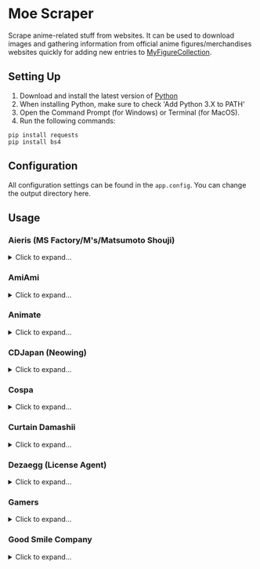 # Moe Scraper
Scrape anime-related stuff from websites. It can be used to download images and gathering information from official anime figures/merchandises websites quickly for adding new entries to [MyFigureCollection](http://myfigurecollection.net/).
## Setting Up
1. Download and install the latest version of [Python](https://www.python.org/downloads/)
2. When installing Python, make sure to check 'Add Python 3.X to PATH'
3. Open the Command Prompt (for Windows) or Terminal (for MacOS).
4. Run the following commands:
```
pip install requests
pip install bs4
```
## Configuration
All configuration settings can be found in the `app.config`. You can change the output directory here.

## Usage
### Aieris (MS Factory/M's/Matsumoto Shouji)
<details>
<summary>Click to expand...</summary>
<br/>

[Aieris](https://www.aieris.jp/) is a Japanese website selling anime merchandises manufactured by MS Factory (also known as M's or Matsumoto Shouji). The Item ID can be retrieved from the item URL. E.g. `31252942` in the URL `https://www.aieris.jp/items/31252942`

#### function aieris_download_images
The `aieris_download_images` function accepts two arguments:
* `item_ids` - Array of Item IDs (can be array of string or integer)
* `save_jan_code` - (Optional) False by default, the name of the image being saved will be the Item ID. If set to be True, the JAN code of the item will used as the name of the image saved.

The output will be saved in the directory that is specified at `AIERIS_OUTPUT_IMAGE_FOLDER` in `app.config`.

Example:
```python
import moe_scraper

# Download images of products of item ID 31252942, 31252933, 31252929
moe_scraper.aieris_download_images([31252942, 31252933, 31252929], save_jan_code=True)
```

#### function aieris_download_images_by_category_id
On the website, items can be grouped by categories. The category ID can be found in the URL. E.g. `2606190` in `https://www.aieris.jp/categories/2606190`.

The `aieris_download_images_by_category_id` function downloads the images of all the items in the category. It accepts three arguments:
* `category_id` - Category ID in string or integer
* `save_jan_code` - (Optional) False by default, the name of the image being saved will be the Item ID. If set to be True, the JAN code of the item will used as the name of the image saved.
* `pages` - (Optional) Maximum number of pages to scrape. It is set as 99 by default. The scraper will stop if the number of pages found is less than `pages`.

Example:
```python
import moe_scraper

# Download images of products belonging to category ID 2606190, search up to 1 page
moe_scraper.aieris_download_images_by_category_id(2606190, save_jan_code=True, pages=1)
```
</details>

### AmiAmi
<details>
<summary>Click to expand...</summary>
<br/>

[AmiAmi](https://www.amiami.jp/) is a Japanese online retailer selling anime figures, merchandises, printed materials and media. Each item has an item code which consists of a category name and a code. For example, the product page `https://www.amiami.jp/top/detail/detail?gcode=FIGURE-611316` item code is `FIGURE-611316` where the category is `FIGURE` and code is `611316`.

AmiAmi has an English site, which also uses the same item code.

#### function amiami_download_images
The `amiami_download_images` function downloads the images of the products with the given category and code. It accepts three arguments:
* `item_ids` - List of product code (either string or integer)
* `category` - Category name the product belongs to
* `save_jan_code` - (Optional) False by default - If `True`, saves the images with the JAN (Japanese Article Number) as their name. If `False`, saves the images using the product code as the name instad.

Constant variables are provided for the various types of category used in AmiAmi:

| Category | Variable |
| --- | --- |
| CARD | AMIAMI_CATEGORY_CARD
| GAME |AMIAMI_CATEGORY_GAME |
| FIGURE |AMIAMI_CATEGORY_FIGURE |
| GOODS |AMIAMI_CATEGORY_GOODS |
| LTD-DVD |AMIAMI_CATEGORY_LTD_DVD |
| LTD-ETC |AMIAMI_CATEGORY_LTD_ETC |
| LTD-FIG |AMIAMI_CATEGORY_LTD_FIG |
| LTD-PCG |AMIAMI_CATEGORY_LTD_PCG |
| MED-BOOK |AMIAMI_CATEGORY_MED_BOOK |
| MED-CD2 |AMIAMI_CATEGORY_MED_CD2 |
| MED-DVD2 |AMIAMI_CATEGORY_MED_DVD2 |
| RAIL |AMIAMI_CATEGORY_RAIL |
| TOY-SCL2 |AMIAMI_CATEGORY_TOY_SCL2 |
| TOY-SCL3 |AMIAMI_CATEGORY_TOY_SCL3 |

The output will be saved in the directory that is specified at `AMIAMI_OUTPUT_IMAGE_FOLDER` in `app.config`.

Example:
```python
import moe_scraper as ms

# Download images of products of with item codes:
# GOODS-00389993, GOODS-00389994, GOODS-00389995, GOODS-00390411
ms.amiami_download_images([389993, 389994, 389995, 390411], category=ms.AMIAMI_CATEGORY_GOODS, save_jan_code=True)
```

#### function amiami_download_images_expr
The `amiami_download_images_expr` has the same logic as `amiami_download_images`, but accepts `expr` instead:

Example:
```python
import moe_scraper as ms

# Download images of products of with item codes:
# GOODS-00389993, GOODS-00389994, GOODS-00389995, GOODS-00390411
ms.amiami_download_images_expr('389993-389995,390411', category=ms.AMIAMI_CATEGORY_GOODS, save_jan_code=True)
```

</details>

### Animate
<details>
<summary>Click to expand...</summary>
<br/>

[Animate](https://www.animate-onlineshop.jp/) is a Japanese online retailer selling anime figures, merchandises, printed materials and media. Each item has an item ID. For example, the product page `https://www.animate-onlineshop.jp/pn/pd/1811031/` has an item ID of `1811031`.

#### function animate_download_images
The `animate_download_images` function accepts two arguments:
* `item_ids` - Array of Item IDs (can be array of string or integer)
* `save_jan_code` - (Optional) False by default, the name of the image being saved will be the Item ID. If set to be True, the JAN code of the item will used as the name of the image saved.

The output will be saved in the directory that is specified at `ANIMATE_OUTPUT_IMAGE_FOLDER` in `app.config`.

Example:
```python
import moe_scraper

# Download images of products of item ID 1811000, 1811001, 1811002, 1811031
moe_scraper.animate_download_images([1811000, 1811001, 1811002, 1811031], save_jan_code=True)
```

#### function animate_download_images_expr
The `animate_download_images_expr` function has the same logic, but expression `expr` is used instead of array of Item IDs:

Example:
```python
import moe_scraper

# Download images of products of item ID 1811000, 1811001, 1811002, 1811031
moe_scraper.animate_download_images_expr('1811000-1811002,1811031', save_jan_code=True)
```
</details>

### CDJapan (Neowing)
<details>
<summary>Click to expand...</summary>
<br/>

[CDJapan](https://www.cdjapan.co.jp/) is a Japanese online retailer selling anime figures, merchandises, printed materials and media. Each item has an item ID. For example, the product page `https://www.neowing.co.jp/product/NEOGDS-411686` has an item ID of `411686`.

The Japanese version of the website is known as [Neowing](https://www.neowing.co.jp/). The image downloads will be from the Japanese version as it will have more items than the English version.

#### function cdjapan_download_images
The `cdjapan_download_images` function accepts two arguments:
* `item_ids` - Array of Item IDs (can be array of string or integer)
* `save_jan_code` - (Optional) False by default, the name of the image being saved will be the Item ID. If set to be True, the JAN code of the item will used as the name of the image saved.

The output will be saved in the directory that is specified at `CDJAPAN_OUTPUT_IMAGE_FOLDER` in `app.config`.

Example:
```python
import moe_scraper

# Download images of products of item ID 411686, 413647, 413648, 413649
moe_scraper.cdjapan_download_images([411686, 413647, 413648, 413649], save_jan_code=True)
```

#### function cdjapan_download_images_expr
The `cdjapan_download_images_expr` function has the same logic, but expression `expr` is used instead of array of Item IDs:

Example:
```python
import moe_scraper

# Download images of products of item ID 411686, 413647, 413648, 413649
moe_scraper.cdjapan_download_images_expr('411686-413648,413649', save_jan_code=True)
```

</details>

### Cospa
<details>
<summary>Click to expand...</summary>
<br/>

[Cospa](http://cospa.co.jp/) is a Japanese company that specializes in anime merchandises, focusing on apparels (e.g. T-shirt, bags), linens products (e.g. towels, dakimakura) and occasionally wall scrolls, accessories, key chains, smartphone covers, mugs etc.

Cospa has several domains, but the code works for all domains. The domains are:
* http://cospa.co.jp/
* http://nijigencospa.com/
* http://cospatio.com/
* http://trantrip.com/
* http://www.cospa.com/videsta/

The item ID can be obtained from the URL of the product page. For example, `100719` in `http://cospa.co.jp/detail/id/00000100719`.

#### function cospa_get_item -> dictionary
The `cospa_get_item` function scrapes the product page with the given Item ID and returns a dictonary. It accepts one argument:
* `item_id` - Item ID of the product as a string or integer

The function returns a dictionary:

| Key | Type | Description |
| --- | --- | --- |
| id | string | Item ID |
| name | string | Item name |
| website | string | Item Page URL |
| jan | string | JAN (Japanese Article Number) |
| price | integer | Item price in Japanese yen |
| image_urls | list | Item image URLs |
| sales_info | list | Item information related to sales (e.g. release dates, event information) |
| comments | list | Item comments and description |
| sizes | list | Item sizes information (e.g. S/M/L/XL sizes for T-shirts) |

Example:
```python
import moe_scraper

# Get information of item with ID 100719.
moe_scraper.cospa_get_item(100719)
```

#### function cospa_get_items -> list(dictionary)
The `cospa_get_items` function is similar to `cospa_get_item` function, but accepts an array of Item IDs instead of just one and returns a list of dictionary.
* `item_ids` - Array of ItemIDs (can be array of string or integer)

Example:
```python
import moe_scraper

# Get information of items with ID 100719, 101021, 100407, 100408, 100409
moe_scraper.cospa_get_items([100719, 101021, 100407, 100408, 100409])
```

#### function cospa_get_items_expr -> list(dictionary)
The `cospa_get_items_expr` function has the same logic as `cospa_get_items` function but accepts the expression `expr`.

Example:
```python
import moe_scraper

# Get information of items with ID 100719, 101021, 100407, 100408, 100409
moe_scraper.cospa_get_items_expr('100719,101021,100407-100409')
```

#### function cospa_download_images
The `cospa_download_images` function accepts two arguments:
* `item_ids` - Array of Item IDs (can be array of string or integer)
* `save_jan_code` - (Optional) False by default, the name of the image being saved will be the ItemID. If set to be True, the JAN code of the item will used as the name of the image saved.

The output will be saved in the directory that is specified at `COSPA_OUTPUT_IMAGE_FOLDER` in `app.config`.

Example:
```python
import moe_scraper

# Download images of products of item ID 100719, 101021, 100407, 100408 and 100409
moe_scraper.cospa_download_images([100719, 101021, 100407, 100408, 100409], save_jan_code=True)
```

#### function cospa_download_images_expr
The `cospa_download_images_expr` function has the same logic, but expression `expr` is used instead of array of Item IDs:

Example:
```python
import moe_scraper

# Download images of products of item ID 100719, 101021, 100407, 100408 and 100409
moe_scraper.cospa_download_images_expr('100719,101021,100407-100409', save_jan_code=True)
```
</details>

### Curtain Damashii
<details>
<summary>Click to expand...</summary>
<br/>

[Curtain Damashii](https://www.curtain-damashii.com/) is a Japanese manufacturer that sells anime merchandises specializing in curtains. It also sells wall scrolls, pillow cases, dakimakura covers, bed sheets etc.

#### function curtain_damashii_download_images
The `curtain_damashii_download_images` function download items by item IDs. The item ID can be obtained from the item URL. E.g. `tape_teibo01-b2` in `https://www.curtain-damashii.com/item/tape_teibo01-b2/`.

The function accepts one argument:
* `item_ids` - List of Item IDs in string

The output will be saved in the directory that is specified at `CURTAIN_DAMASHII_OUTPUT_IMAGE_FOLDER` in `app.config`.

Example:
```python
import moe_scraper

# Download images of products of item ID tape_teibo01-b2 and tape_fgob12-b2
moe_scraper.curtain_damashii_download_images(['tape_teibo01-b2', 'tape_fgob12-b2'])
```

#### function curtain_damashii_download_images_by_category_id
The `curtain_damashii_download_images_by_category_id` function downloads items that belongs to the category ID. The category ID can be obtained from the URL.

Example: Category ID `towel` in `https://www.curtain-damashii.com/item/category/towel/`

The function accepts two arguments:
* `category_id` - Category ID of the category in string
* `pages` - (Optional) Maximum number of pages for the scraper to search

Example:
```python
import moe_scraper

# Download images of products belonging to 'towel' category up to the first page
moe_scraper.curtain_damashii_download_images_by_category_id('towel', pages=1)
```

#### function curtain_damashii_download_images_by_tag_id
The `curtain_damashii_download_images_by_tag_id` function downloads items that belongs to the tag ID. The tag ID can be obtained from the URL.

Example: Tag ID `kanokari` in `https://www.curtain-damashii.com/item/tag/kanokari/`

The function accepts two arguments:
* `tag_id` - Tag ID of the tag in string
* `pages` - (Optional) Maximum number of pages for the scraper to search

Example:
```python
import moe_scraper

# Download images of products belonging to 'kanokari' tag up to the first page
moe_scraper.curtain_damashii_download_images_by_tag_id('kanokari', pages=1)
```

#### function curtain_damashii_download_images_by_event_id
The `curtain_damashii_download_images_by_event_id` function downloads items that belongs to the event ID. The event ID can be obtained from the URL.

Example: Event ID `c98` in `https://www.curtain-damashii.com/event/c98/`

The function accepts two arguments:
* `event_id` - Event ID of the event in string
* `pages` - (Optional) Maximum number of pages for the scraper to search

Example:
```python
import moe_scraper

# Download images of products belonging to 'c98' event up to the first page
moe_scraper.curtain_damashii_download_images_by_event_id('c98', pages=1)
```
</details>

### Dezaegg (License Agent)
<details>
<summary>Click to expand...</summary>
<br/>

[Dezaegg](http://dezaegg.com/) is a Japanese website selling anime merchandises manufactured by License Agent. The Item ID can be retrieved from the item URL. E.g. `77135` in the URL `http://dezaegg.com/products/detail.php?product_id=77135`

#### function dezaegg_download_images
The `dezaegg_download_images` function accepts two arguments:
* `item_ids` - Array of Item IDs (can be array of string or integer)
* `save_jan_code` - (Optional) False by default, the name of the image being saved will be the Item ID. If set to be True, the JAN code of the item will used as the name of the image saved.

The output will be saved in the directory that is specified at `DEZAEGG_OUTPUT_IMAGE_FOLDER` in `app.config`.

Example:
```python
import moe_scraper

# Download images of products of item ID 77129, 77130, 77131 and 77135
moe_scraper.dezaegg_download_images([77129, 77130, 77131, 77135], save_jan_code=True)
```

#### function dezaegg_download_images_expr
The `dezaegg_download_images_expr` function has the same logic, but expression `expr` is used instead of array of Item IDs:

Example:
```python
import moe_scraper

# Download images of products of item ID 77129, 77130, 77131 and 77135
moe_scraper.dezaegg_download_images_expr('77129-77131,77135', save_jan_code=True)
```

</details>

### Gamers
<details>
<summary>Click to expand...</summary>
<br/>

[Gamers](https://www.gamers.co.jp/) is a Japanese online retailer selling anime figures, merchandises, printed materials and media. Each item has an item ID. For example, the product page `https://www.animate-onlineshop.jp/pn/pd/10503350/` has an item ID of `10503350`.

#### function gamers_download_images
The `gamers_download_images` function accepts two arguments:
* `item_ids` - Array of Item IDs (can be array of string or integer)
* `save_jan_code` - (Optional) False by default, the name of the image being saved will be the Item ID. If set to be True, the JAN code of the item will used as the name of the image saved.

The output will be saved in the directory that is specified at `GAMERS_OUTPUT_IMAGE_FOLDER` in `app.config`.

Example:
```python
import moe_scraper

# Download images of products of item ID 10503000, 10503001, 10503002, 10503350
moe_scraper.gamers_download_images([10503000, 10503001, 10503002, 10503350], save_jan_code=True)
```

#### function gamers_download_images_expr
The `gamers_download_images_expr` function has the same logic, but expression `expr` is used instead of array of Item IDs:

Example:
```python
import moe_scraper

# Download images of products of item ID 10503000, 10503001, 10503002, 10503350
moe_scraper.gamers_download_images_expr('10503000-10503002,10503350', save_jan_code=True)
```
</details>

### Good Smile Company
<details>
<summary>Click to expand...</summary>
<br/>

[Good Smile Company](https://www.goodsmile.info) is a Japanese company specializing in anime figures and nendoroids. It also sell goods as well. It has a [English website](https://www.goodsmile.info/en/).

The Item ID can be found in the product page URL. For example, `9900` in `https://www.goodsmile.info/en/product/9900/POP+UP+PARADE+Senku+Ishigami.html`.

#### function goodsmile_get_item -> dictionary
The `goodsmile_get_item` function scrapes the product page with the given Item ID and returns a dictonary. It accepts one argument:
* `item_id` - Item ID of the product as a string or integer
* `is_english` - (Optional) False by default. Retrieves item information from the English website if set as True, otherwise retrieves from Japanese website. Note: Japanese website may contain more items than English ones.

The function returns a dictionary:

| Key | Type | Description |
| --- | --- | --- |
| id | string | Item ID |
| name | string | Item name |
| series | string | Item series (e.g. anime) |
| manufacturer | string | Item manufacturer |
| category | string | Item category |
| price | string | Item price in Japanese yen |
| release_date | string | Item release date |
| specifications | string | Item specifications |
| sculptor | string | Item sculptor (for figures) |
| website | string | Item Page URL |
| announcement_date | string | Item announcement date (for some goods) |
| description | list | Item descriptions |
| image_urls | list | Item image URLs |
| sizes | list | Item sizes information (e.g. S/M/L size) |
| other_info | dictionary | Other product information that is found on the website but not recognized by the scraper will be listed here as a dictionary |
| related_items | list(dictionary) | Related items to the item will be listed here as list of dictionary. Each dictonary has the item ID `id` and name `name`. |

Example:
```python
import moe_scraper

# Get information of item with ID 9900
moe_scraper.goodsmile_get_item(9900)
```

#### function goodsmile_get_items -> list(dictionary)
The `goodsmile_get_items` function is similar to `goodsmile_get_item` function, but accepts an array of Item IDs instead of just one and returns a list of dictionary.
* `item_ids` - Array of ItemIDs (can be array of string or integer)

Example:
```python
import moe_scraper

# Get information of items with ID 9893, 9894, 9895, 9900
moe_scraper.goodsmile_get_items([9893, 9894, 9895, 9900])
```

#### function goodsmile_get_items_expr -> list(dictionary)
The `goodsmile_get_items_expr` function has the same logic as `goodsmile_get_items` function but accepts the expression `expr`.

Example:
```python
import moe_scraper

# Get information of items with ID 9893, 9894, 9895, 9900
moe_scraper.goodsmile_get_items_expr('9893-9895,9900')
```

#### function goodsmile_download_images
The `goodsmile_download_images` function accepts one argument:
* `item_ids` - Array of ItemIDs (can be array of string or integer)

The output will be saved in the directory that is specified at `GOODSMILE_OUTPUT_IMAGE_FOLDER` in `app.config`.

Example:
```python
import moe_scraper

# Download images of products of item ID 9893, 9894, 9895, 9900
moe_scraper.goodsmile_download_images([9893, 9894, 9895, 9900])
```

#### function goodsmile_download_images_expr
The `goodsmile_download_images_expr` function has the same logic, but expression `expr` is used instead of array of Item IDs:

Example:
```python
import moe_scraper

# Download images of products of item ID 9893, 9894, 9895, 9900
moe_scraper.goodsmile_download_images_expr('9893-9895,9900')
```

#### function goodsmile_download_images_front_page
The `goodsmile_download_images_front_page` function downloads all the items under 'Latest Figure Releases' or 'Latest Merch' on the front page of the website. The function accepts two optional arguments:
* `is_figure` - (Optional) True by default. Specify `True` to download only figures. Specify `False` to download only merchandises.
* `is_english` - (Optional) False by default. Specify `True` to download based on the English website's front page. Specify `False` for the Japanese website.

The output will be saved in the directory that is specified at `GOODSMILE_OUTPUT_IMAGE_FOLDER` in `app.config`.

Example:
```python
import moe_scraper

# Download images of figures on the English website's front page
moe_scraper.goodsmile_download_images_front_page(is_figure=True, is_english=True)

# Download images of merchandises on the Japanese website's front page
moe_scraper.goodsmile_download_images_front_page(is_figure=False, is_english=False)
```
</details>
